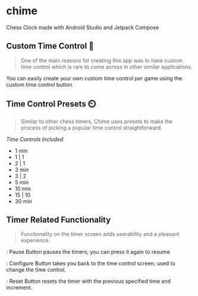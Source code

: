 # chime
Chess Clock made with Android Studio and Jetpack Compose

## Custom Time Control 🎨

> One of the main reasons for creating this app was to have custom time control which is rare to come across in other similar applications.

You can easily create your own custom time control per game using the custom time control button

## Time Control Presets ⏲️

> Similar to other chess timers, Chime uses presets to make the process of picking a popular time control straightforward.

_Time Controls Included_
  - 1 min
  - 1 | 1
  - 2 | 1
  - 3 min
  - 3 | 2
  - 5 min
  - 10 min
  - 15 | 10
  - 30 min

## Timer Related Functionality

> Functionality on the timer screen adds userability and a pleasant experience.

: Pause Button
  pauses the timers; you can press it again to resume

: Configure Button
  takes you back to the time control screen; used to change the time control.

: Reset Button
  resets the timer with the previous specified time and increment.
